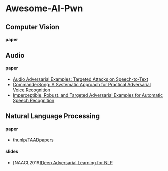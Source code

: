 # Awesome-AI-Pwn


## Computer Vision

#### paper


## Audio 

#### paper
- [Audio Adversarial Examples: Targeted Attacks on Speech-to-Text](https://arxiv.org/abs/1801.01944)
- [CommanderSong: A Systematic Approach for Practical Adversarial Voice Recognition](https://arxiv.org/abs/1801.08535)
- [Imperceptible, Robust, and Targeted Adversarial Examples for Automatic Speech Recognition](https://arxiv.org/abs/1903.10346)



## Natural Language Processing



#### paper

- [thunlp/TAADpapers](https://github.com/thunlp/TAADpapers)


#### slides
- [NAACL2019][Deep Adversarial Learning for NLP](http://tiny.cc/adversarial)
